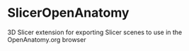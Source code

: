 # SlicerOpenAnatomy
3D Slicer extension for exporting Slicer scenes to use in the OpenAnatomy.org browser
